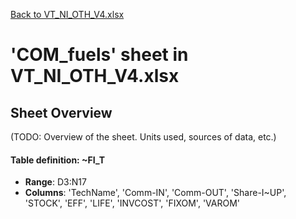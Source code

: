 [Back to VT_NI_OTH_V4.xlsx](README.md)

# 'COM_fuels' sheet in VT_NI_OTH_V4.xlsx

## Sheet Overview

(TODO: Overview of the sheet. Units used, sources of data, etc.)

#### Table definition: ~FI_T
- **Range**: D3:N17
- **Columns**: 'TechName', 'Comm-IN', 'Comm-OUT', 'Share-I~UP', 'STOCK', 'EFF', 'LIFE', 'INVCOST', 'FIXOM', 'VAROM'


